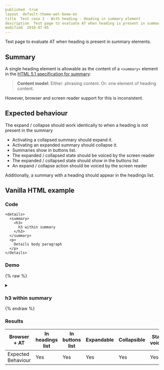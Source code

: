 ```yaml
---
published  true
layout  default-theme-wet-boew-en
title  Test case 1 - With heading - Heading in summary element
description  Test page to evaluate AT when heading is present in summary elements
modified  2018-07-05
---
```


Test page to evaluate AT when heading is present in summary elements.

## Summary

A single heading element is allowable as the content of a `<summary>` element in the [HTML 5.1 specification for summary](https://www.w3.org/TR/html51/interactive-elements.html#the-summary-element):

> **Content model:**
> Either: phrasing content.
> Or: one element of heading content.

However, browser and screen reader support for this is inconsistent.

## Expected behaviour

The expand / collapse should work identically to when a heading is not present in the summary
* Activating a collapsed summary should expand it.
* Activating an expanded summary should collapse it.
* Summaries show in buttons list.
* The expanded / collapsed state should be voiced by the screen reader
* The expanded / collapsed state should show in the buttons list
* An expand / collapse action should be voiced by the screen reader

Additionally, a summary with a heading should appear in the headings list.

## Vanilla HTML example

### Code

```
<details>
  <summary>
    <h3>
      h3 within summary
    </h3>
  </summary>
  <p>
    Details body paragraph
  </p>
</details>
```

### Demo

{% raw %}
<details>
  <summary>
    <h3>
      h3 within summary
    </h3>
  </summary>
  <p>
    Details body paragraph
  </p>
</details>
{% endraw %}

### Results

| Browser + AT            | In headings list | In buttons list | Expandable | Collapsible | State voiced | Expansion voiced | Collapse voiced |
| ----------------------- | ---------------- | --------------- | ---------- | ----------- | ------------ | ---------------- | --------------- |
| Expected Behaviour      | Yes              | Yes             | Yes        | Yes         | Yes          | Yes              | Yes             |
